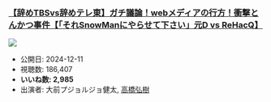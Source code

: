 ### [【辞めTBSvs辞めテレ東】ガチ議論！webメディアの行方！衝撃とんかつ事件【「それSnowManにやらせて下さい」元D vs ReHacQ】](https://www.youtube.com/watch?v=fsS0Jv4PVrY)
[![](https://img.youtube.com/vi/fsS0Jv4PVrY/sddefault.jpg)](https://www.youtube.com/watch?v=fsS0Jv4PVrY)
-   公開日: 2024-12-11
-   視聴数: 186,407
-   **いいね数: 2,985**
-   出演者: 大前プジョルジョ健太, [高橋弘樹](/rehacq_fan/people/高橋弘樹 "wikilink")
